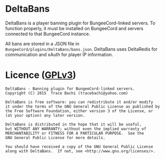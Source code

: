 # DeltaBans
DeltaBans is a player banning plugin for BungeeCord-linked servers. To function
properly, it must be installed on BungeeCord and servers connected to that BungeeCord instance.

All bans are stored in a JSON file in `BungeeCord/plugins/DeltaBans/bans.json`. DeltaBans
uses DeltaRedis for communication and xAuth for player IP information.

# Licence ([GPLv3](http://www.gnu.org/licenses/gpl-3.0.en.html))
```
DeltaBans - Banning plugin for BungeeCord-linked servers.
Copyright (C) 2015  Trace Bachi (tracebachi@yahoo.com)

DeltaBans is free software: you can redistribute it and/or modify
it under the terms of the GNU General Public License as published by
the Free Software Foundation, either version 3 of the License, or
(at your option) any later version.

DeltaBans is distributed in the hope that it will be useful,
but WITHOUT ANY WARRANTY; without even the implied warranty of
MERCHANTABILITY or FITNESS FOR A PARTICULAR PURPOSE.  See the
GNU General Public License for more details.

You should have received a copy of the GNU General Public License
along with DeltaBans.  If not, see <http://www.gnu.org/licenses/>.
```
